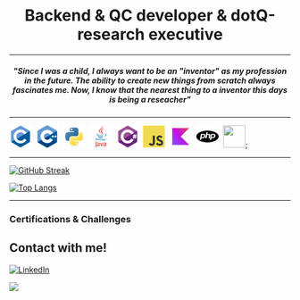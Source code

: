 <h1 align="center">Backend & QC developer & dotQ-research executive</h1>

---
 
<h5 align='center'><i>"Since I was a child, I always want to be an "inventor" as my profession in the future. The ability to create new things from scratch always fascinates me. Now, I know that the nearest thing to a inventor this days is being a reseacher"</i></h5>
 
---

<div>
<img src="https://github.com/devicons/devicon/blob/master/icons/c/c-original.svg" width="40" height="40"/>&nbsp;
<img src="https://github.com/devicons/devicon/blob/master/icons/cplusplus/cplusplus-original.svg" width="40" height="40"/>&nbsp;
<img src="https://github.com/devicons/devicon/blob/master/icons/python/python-original.svg" width="40" height="40"/>&nbsp;
<img src="https://github.com/devicons/devicon/blob/master/icons/java/java-original-wordmark.svg" width="40" height="40"/>&nbsp;
<img src="https://github.com/devicons/devicon/blob/master/icons/csharp/csharp-original.svg" width="40" height="40"/>&nbsp;
<img src="https://github.com/devicons/devicon/blob/master/icons/javascript/javascript-original.svg" width="40" height="40"/>&nbsp;
<img src="https://github.com/devicons/devicon/blob/master/icons/kotlin/kotlin-original.svg" width="40" height="40"/>&nbsp;
<img src="https://github.com/devicons/devicon/blob/master/icons/php/php-plain.svg" width="40" height="40"/>&nbsp;
<img src="https://github.com/devicons/devicon/blob/mastericons/latex/latex-original.svg" width="40" height="40"/>;

</div>

---

[![GitHub Streak](http://github-readme-streak-stats.herokuapp.com?user=EnriqueAnguianoVara)](https://git.io/streak-stats)

[![Top Langs](https://github-readme-stats.vercel.app/api/top-langs/?username=EnriqueAnguianoVara)](https://github.com/anuraghazra/github-readme-stats)

---
### Certifications & Challenges


## Contact with me!
[![LinkedIn](https://img.shields.io/badge/LinkedIn-%230077B5.svg?logo=linkedin&logoColor=white)](https://linkedin.com/in/www.linkedin.com/in/enrique-anguiano-vara-6ba44625b) 




[![](https://visitcount.itsvg.in/api?id=EnriqueAnguianoVara&icon=0&color=0)](https://visitcount.itsvg.in)
